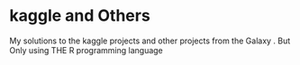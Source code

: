 # kaggle and Others
My solutions to the kaggle projects and other projects from the Galaxy . But Only using THE R programming language

